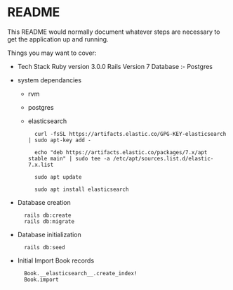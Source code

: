 # README

This README would normally document whatever steps are necessary to get the
application up and running.

Things you may want to cover:

* Tech Stack
	Ruby version 3.0.0
	Rails Version 7
	Database :- Postgres


* system dependancies
	* rvm
	* postgres
	* elasticsearch
			
			curl -fsSL https://artifacts.elastic.co/GPG-KEY-elasticsearch | sudo apt-key add -

			echo "deb https://artifacts.elastic.co/packages/7.x/apt stable main" | sudo tee -a /etc/apt/sources.list.d/elastic-7.x.list

			sudo apt update

			sudo apt install elasticsearch


* Database creation
	
		rails db:create
		rails db:migrate

* Database initialization
		
		rails db:seed

* Initial Import Book records
				
		Book.__elasticsearch__.create_index!
		Book.import


